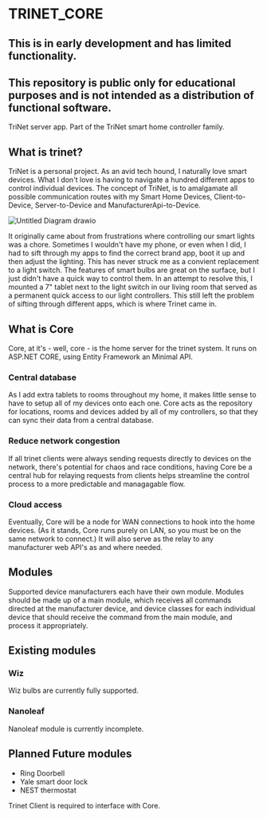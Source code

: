 # TRINET_CORE

## This is in early development and has limited functionality. 
## This repository is public only for educational purposes and is not intended as a distribution of functional software. 


TriNet server app. Part of the TriNet smart home controller family.

## What is trinet?
TriNet is a personal project. As an avid tech hound, I naturally love smart devices.  What I don't love is having to navigate a hundred different apps to control individual devices.
The concept of TriNet, is to amalgamate all possible communication routes with my Smart Home Devices,  Client-to-Device, Server-to-Device and ManufacturerApi-to-Device. 

![Untitled Diagram drawio](https://github.com/user-attachments/assets/c8c0d964-c927-4bd2-92cb-1a69eda27a59)

It originally came about from frustrations where controlling our smart lights was a chore. Sometimes I wouldn't have my phone, or even when I did, I had to sift through my apps to find the correct brand app, boot it up and then adjust the lighting. This has never struck me as a convient replacement to a light switch.  The features of smart bulbs are great on the surface, but I just didn't have a quick way to control them.  In an attempt to resolve this, I mounted a 7" tablet next to the light switch in our living room that served as a permanent quick access to our light controllers.  This still left the problem of sifting through different apps, which is where Trinet came in.


## What is Core
Core, at it's - well, core - is the home server for the trinet system.  It runs on ASP.NET CORE, using Entity Framework an Minimal API.

### Central database
As I add extra tablets to rooms throughout my home, it makes little sense to have to setup all of my devices onto each one. Core acts as the repository for locations, rooms and devices added by all of my controllers, so that they can sync their data from a central database. 

### Reduce network congestion 
If all trinet clients were always sending requests directly to devices on the network, there's potential for chaos and race conditions, having Core be a central hub for relaying requests from clients helps streamline the control process to a more predictable and managagable flow.

### Cloud access
Eventually, Core will be a node for WAN connections to hook into the home devices. (As it stands, Core runs purely on LAN, so you must be on the same network to connect.) It will also serve as the relay to any manufacturer web API's as and where needed.


## Modules
Supported device manufacturers each have their own module.  Modules should be made up of a main module, which receives all commands directed at the manufacturer device, and device classes for each individual device that should receive the command from the main module, and process it appropriately.

## Existing modules

### Wiz
Wiz bulbs are currently fully supported.

### Nanoleaf
Nanoleaf module is currently incomplete.


## Planned Future modules

- Ring Doorbell
- Yale smart door lock
- NEST thermostat


Trinet Client is required to interface with Core. 
